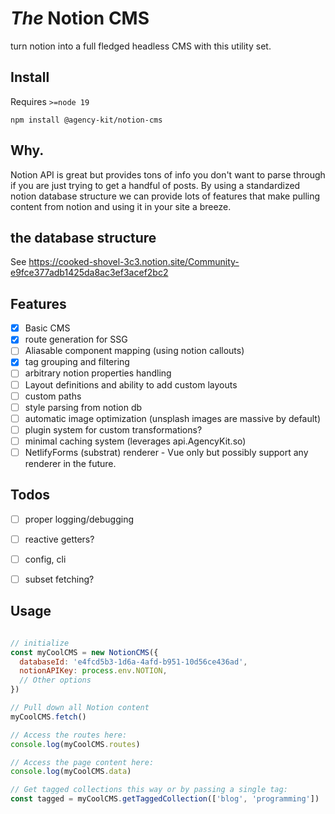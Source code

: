 # _The_ Notion CMS

turn notion into a full fledged headless CMS with this utility set.

## Install

Requires `>=node 19`

``` npm install @agency-kit/notion-cms ```

## Why.

Notion API is great but provides tons of info you don't want to parse through if you are just trying to get a handful of posts. By using a standardized notion database structure we can provide lots of features that make pulling content from notion and using it in your site a breeze.

## the database structure 

See https://cooked-shovel-3c3.notion.site/Community-e9fce377adb1425da8ac3ef3acef2bc2

## Features 

- [x] Basic CMS
- [x] route generation for SSG
- [ ] Aliasable component mapping (using notion callouts)
- [x] tag grouping and filtering
- [ ] arbitrary notion properties handling
- [ ] Layout definitions and ability to add custom layouts
- [ ] custom paths
- [ ] style parsing from notion db
- [ ] automatic image optimization (unsplash images are massive by default)
- [ ] plugin system for custom transformations?
- [ ] minimal caching system (leverages api.AgencyKit.so)
- [ ] NetlifyForms (substrat) renderer - Vue only but possibly support any renderer in the future.

 ## Todos
- [ ] proper logging/debugging
- [ ] reactive getters?
- [ ] config, cli
- [ ] subset fetching?


## Usage

```javascript

// initialize
const myCoolCMS = new NotionCMS({
  databaseId: 'e4fcd5b3-1d6a-4afd-b951-10d56ce436ad',
  notionAPIKey: process.env.NOTION,
  // Other options
})

// Pull down all Notion content
myCoolCMS.fetch()

// Access the routes here:
console.log(myCoolCMS.routes)

// Access the page content here:
console.log(myCoolCMS.data)

// Get tagged collections this way or by passing a single tag:
const tagged = myCoolCMS.getTaggedCollection(['blog', 'programming'])

```
